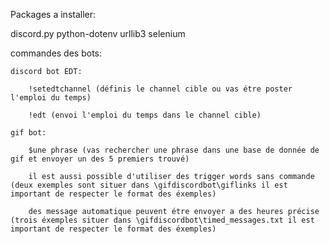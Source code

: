 Packages a installer:

discord.py
python-dotenv
urllib3
selenium


commandes des bots:

	discord bot EDT:

		!setedtchannel (définis le channel cible ou vas étre poster l'emploi du temps)

		!edt (envoi l'emploi du temps dans le channel cible)
	
	gif bot:
		
		$une phrase (vas rechercher une phrase dans une base de donnée de gif et envoyer un des 5 premiers trouvé)

		il est aussi possible d'utiliser des trigger words sans commande (deux exemples sont situer dans \gifdiscordbot\giflinks il est important de respecter le format des éxemples)

		des message automatique peuvent étre envoyer a des heures précise (trois éxemples situer dans \gifdiscordbot\timed_messages.txt il est important de respecter le format des éxemples)
